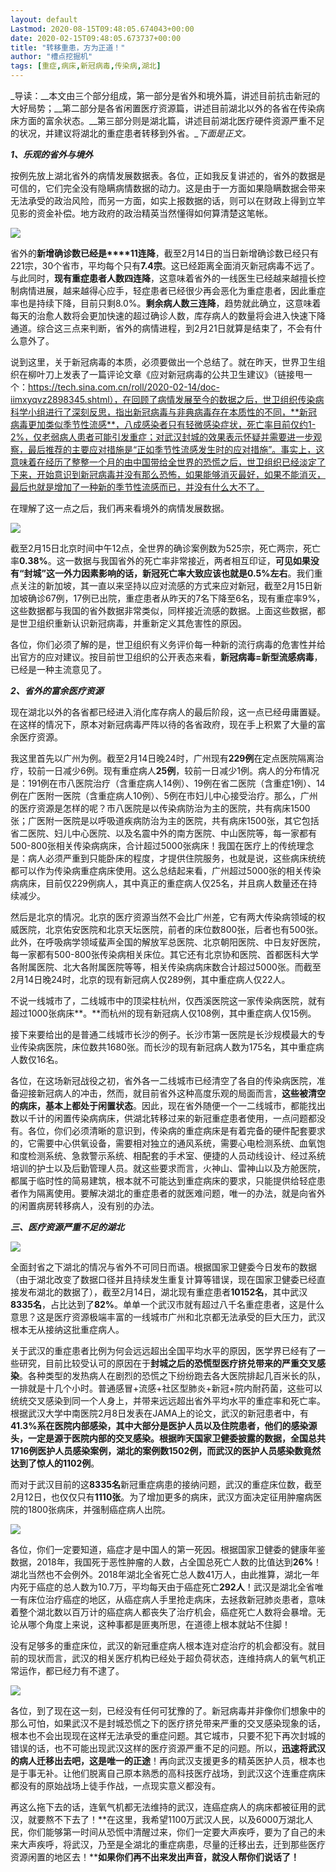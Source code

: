 ```yaml
---
layout: default
Lastmod: 2020-08-15T09:48:05.674043+00:00
date: 2020-02-15T09:48:05.673737+00:00
title: "转移重患，方为正道！"
author: "槽点挖掘机"
tags: [重症,病床,新冠病毒,传染病,湖北]
---
```


_导读：__本文由三个部分组成，第一部分是省外和境外篇，讲述目前抗击新冠的大好局势；__第二部分是各省闲置医疗资源篇，讲述目前湖北以外的各省在传染病床方面的富余状态。__第三部分则是湖北篇，讲述目前湖北医疗硬件资源严重不足的状况，并建议将湖北的重症患者转移到外省。__下面是正文。_  

_**1、乐观的省外与境外**_

按例先放上湖北省外的病情发展数据表。各位，正如我反复讲述的，省外的数据是可信的，它们完全没有隐瞒病情数据的动力。这是由于一方面如果隐瞒数据会带来无法承受的政治风险，而另一方面，如实上报数据的话，则可以在财政上得到立竿见影的资金补偿。地方政府的政治精英当然懂得如何算清楚这笔帐。  

![](https://images.weserv.nl/?url=https%3A//mmbiz.qpic.cn/mmbiz_png/m312mfLHFZpBWWicQAc0BTQh4EFU4EcPSbrQRRwASwPW570raQibpRpdfw5bYicehoTsZT2oDl2iaBT4ET6xoNTXKQ/640%3Fwx_fmt%3Dpng)

省外的**新增确诊数已经是****11连降**，截至2月14日的当日新增确诊数已经只有221宗，30个省市，平均每个只有**7.4宗**。这已经距离全面消灭新冠病毒不远了。与此同时，**现有重症患者人数四连降**，这意味着省外的一线医生已经越来越擅长控制病情进展，越来越得心应手，轻症患者已经很少再会恶化为重症患者，因此重症率也是持续下降，目前只剩8.0%。**剩余病人数三连降**，趋势就此确立，这意味着每天的治愈人数将会更加快速的超过确诊人数，库存病人的数量将会进入快速下降通道。综合这三点来判断，省外的病情进程，到2月21日就算是结束了，不会有什么意外了。  

说到这里，关于新冠病毒的本质，必须要做出一个总结了。就在昨天，世界卫生组织在柳叶刀上发表了一篇评论文章《应对新冠病毒的公共卫生建议》（链接甩一个：https://tech.sina.com.cn/roll/2020-02-14/doc-iimxyqvz2898345.shtml），在回顾了病情发展至今的数据之后，世卫组织传染病科学小组进行了深刻反思，指出新冠病毒与非典病毒存在本质性的不同，**新冠病毒更加类似季节性流感**，八成感染者只有轻微感染症状，死亡率目前仅约1-2%，仅老弱病人患者可能引发重症；对武汉封城的效果表示怀疑并需要进一步观察，最后推荐的主要应对措施是“正如季节性流感发生时的应对措施”。事实上，这意味着在经历了整整一个月的由中国带给全世界的恐慌之后，世卫组织已经淡定了下来，开始意识到新冠病毒并没有那么恐怖，如果能够消灭最好，如果不能消灭，最后也就是增加了一种新的季节性流感而已，并没有什么大不了。

在理解了这一点之后，我们再来看境外的病情发展数据。

![](https://images.weserv.nl/?url=https%3A//mmbiz.qpic.cn/mmbiz_png/m312mfLHFZpBWWicQAc0BTQh4EFU4EcPSJVvvzBKHubYsAWadXm5HnOHjDsTWFufPn2ubAAUibaKMsZicL8nx5Fqg/640%3Fwx_fmt%3Dpng)

截至2月15日北京时间中午12点，全世界的确诊案例数为525宗，死亡两宗，死亡率**0.38%**。这一数据与我国省外的死亡率非常接近，两者相互印证，**可见如果没有“封城”这一外力因素影响的话，新冠死亡率大致应该也就是0.5%左右**。我们重点关注的新加坡，其一直以来坚持以应对流感的方式来应对新冠，截至2月15日新加坡确诊67例，17例已出院，重症患者从昨天的7名下降至6名，现有重症率9%，这些数据都与我国的省外数据非常类似，同样接近流感的数据。上面这些数据，都是世卫组织重新认识新冠病毒，并重新定义其危害性的原因。

各位，你们必须了解的是，世卫组织有义务评价每一种新的流行病毒的危害性并给出官方的应对建议。按目前世卫组织的公开表态来看，**新冠病毒=新型流感病毒**，已经是一种主流意见了。  

_**2、省外的富余医疗资源**_

现在湖北以外的各省都已经进入消化库存病人的最后阶段，这一点已经毋庸置疑。在这样的情况下，原本对新冠病毒严阵以待的各省政府，现在手上积累了大量的富余医疗资源。

我这里首先以广州为例。截至2月14日晚24时，广州现有**229例**在定点医院隔离治疗，较前一日减少6例。现有重症病人**25例**，较前一日减少1例。病人的分布情况是：191例在市八医院治疗（含重症病人14例）、19例在省二医院（含重症1例）、14例在广医附一医院（含重症病人10例）、5例在市妇儿中心接受治疗。那么，广州的医疗资源是怎样的呢？市八医院是以传染病防治为主的医院，共有病床1500张；广医附一医院是以呼吸道疾病防治为主的医院，共有病床1500张，其它包括省二医院、妇儿中心医院、以及名震中外的南方医院、中山医院等，每一家都有500-800张相关传染病病床，合计超过5000张病床！我国在医疗上的传统理念是：病人必须严重到只能卧床的程度，才提供住院服务，也就是说，这些病床统统都可以作为传染病重症病床使用。这么总结起来看，广州超过5000张的相关传染病病床，目前仅229例病人，其中真正的重症病人仅25名，并且病人数量还在持续减少。

然后是北京的情况。北京的医疗资源当然不会比广州差，它有两大传染病领域的权威医院，北京佑安医院和北京天坛医院，前者的床位数800张，后者也有500张。此外，在呼吸病学领域蜚声全国的解放军总医院、北京朝阳医院、中日友好医院，每一家都有500-800张传染病相关床位。其它还有北京协和医院、首都医科大学各附属医院、北大各附属医院等等，相关传染病病床数合计超过5000张。而截至2月14日晚24时，北京的现有新冠病人仅289例，其中重症病人仅22人。  

不说一线城市了，二线城市中的顶梁柱杭州，仅西溪医院这一家传染病医院，就有超过1000张病床**。**而杭州的现有新冠病人仅108例，其中重症病人仅15例。  

接下来要给出的是普通二线城市长沙的例子。长沙市第一医院是长沙规模最大的专业传染病医院，床位数共1680张。而长沙的现有新冠病人数为175名，其中重症病人数仅16名。

各位，在这场新冠战役之初，省外各一二线城市已经清空了各自的传染病医院，准备迎接新冠病人的冲击，然而，就目前省外这种高度乐观的局面而言，**这些被清空的病床，基本上都处于闲置状态**。因此，现在省外随便一个一二线城市，都能找出数以千计的闲置传染病病床，供湖北转移过来的新冠重症患者使用，一点问题都没有。各位，你们必须清晰的意识到，传染病的重症病床是有着完备的硬件配套要求的，它需要中心供氧设备，需要相对独立的通风系统，需要心电检测系统、血氧饱和度检测系统、急救警示系统、相配套的手术室、便捷的人员动线设计、经过系统培训的护士以及后勤管理人员。就这些要求而言，火神山、雷神山以及方舱医院，都属于临时性的简易建筑，根本就不可能达到重症病床的要求，只能提供给轻症患者作为隔离使用。要解决湖北的重症患者的就医难问题，唯一的办法，就是向省外的闲置病房转移病人，没有别的办法。

_**三、医疗资源严重不足的湖北**_  

![](https://images.weserv.nl/?url=https%3A//mmbiz.qpic.cn/mmbiz_png/m312mfLHFZpBWWicQAc0BTQh4EFU4EcPScL9EkVurZlcpLd2GnOMM4FAVj8ulB1ZIoLia72aXuaUT0h3fa6RwaFA/640%3Fwx_fmt%3Dpng)

全面封省之下湖北的情况与省外不可同日而语。根据国家卫健委今日发布的数据（由于湖北改变了数据口径并且持续发生重复计算等错误，现在国家卫健委已经直接发布湖北的数据了），截至2月14日，湖北现有重症患者**10152名**，其中武汉**8335名**，占比达到了**82%**。单单一个武汉市就有超过八千名重症患者，这是什么意思？这是医疗资源极端丰富的一线城市广州和北京都无法承受的巨大压力，武汉根本无从接纳这批重症病人。

关于武汉的重症患者比例为何会远远超出全国平均水平的原因，医学界已经有了一些研究，目前比较受认可的原因在于**封城之后的恐慌型医疗挤兑带来的严重交叉感染**。各种类型的发热病人在剧烈的恐慌之下纷纷跑去各大医院排起几百米长的队，一排就是十几个小时。普通感冒+流感+社区型肺炎+新冠+院内耐药菌，这些可以统统交叉感染到同一个人身上，并带来远远超出省外平均水平的重症率和死亡率。根据武汉大学中南医院2月8日发表在JAMA上的论文，武汉的新冠患者中，有**41.3%**系在医院内部感染，其中大部分是医护人员以及住院患者，他们的感染源头，一定是源于医院内部的交叉感染。根据昨天国家卫健委披露的数据，全国总共1716例医护人员感染案例，湖北的案例数1502例，而武汉的医护人员感染数竟然达到了惊人的**1102例**。

而对于武汉目前的这**8335名**新冠重症病患的接纳问题，武汉的重症床位数，截至2月12日，也仅仅只有**1110张**。为了增加更多的病床，武汉方面决定征用肿瘤病医院的1800张病床，并强制癌症病人出院。

![](https://images.weserv.nl/?url=https%3A//mmbiz.qpic.cn/mmbiz_jpg/m312mfLHFZpBWWicQAc0BTQh4EFU4EcPSLqQnNbDQEB6KnTIWl2go04IaPz9E30Qnf1U50pMlHul6CX7w5szfNw/640%3Fwx_fmt%3Djpeg)

各位，你们一定要知道，癌症才是中国人的第一死因。根据国家卫健委的健康年鉴数据，2018年，我国死于恶性肿瘤的人数，占全国总死亡人数的比值达到**26%**！湖北当然也不会例外。2018年湖北全省死亡总人数41万人，由此推算，湖北一年内死于癌症的总人数为10.7万，平均每天由于癌症死亡**292人**！武汉是湖北全省唯一有床位治疗癌症的地区，从癌症病人手里抢走病床，去拯救新冠肺炎患者，意味着整个湖北数以百万计的癌症病人都丧失了治疗机会，癌症死亡人数将会暴增。无论从哪个角度上来说，这种事都是匪夷所思，在道德上根本就站不住脚！

没有足够多的重症床位，武汉的新冠重症病人根本连对症治疗的机会都没有。就目前的现状而言，武汉的相关医疗机构已经处于超负荷状态，连维持病人的氧气机正常运作，都已经力有不逮了。  

![](https://images.weserv.nl/?url=https%3A//mmbiz.qpic.cn/mmbiz_jpg/m312mfLHFZpBWWicQAc0BTQh4EFU4EcPSgY6ibgYXAXibjOBPYJThz9Pf64rtVtqicYjx1RWiawJLvyr5sxRAicMnR4A/640%3Fwx_fmt%3Djpeg)

各位，到了现在这一刻，已经没有任何可犹豫的了。新冠病毒并非像你们想象中的那么可怕，如果武汉不是封城恐慌之下的医疗挤兑带来严重的交叉感染现象的话，根本也不会出现现在这样无法承受的重症问题。其它城市，只要不犯下再次封城的错误的话，也不可能出现武汉这样的医疗资源严重不足的问题。所以，**迅速将武汉的病人迁移出去吧，这是唯一的正途**！再向武汉支援更多的精英医护人员，根本也是于事无补。让他们脱离自己原本熟悉的高科技医疗战场，到武汉这个连重症病床都没有的原始战场上徒手作战，一点现实意义都没有。

再这么拖下去的话，连氧气机都无法维持的武汉，连癌症病人的病床都被征用的武汉，就要熬不下去了！**在这里，我希望1100万武汉人民，以及6000万湖北人民，你们能够第一时间从恐慌中清醒过来，你们一定要大声疾呼，要为了自己的未来大声疾呼，将武汉，乃至是全湖北的重症病患，尽量的迁移出去，迁到那些医疗资源闲置的地区去！****如果你们再不出来发出声音，就没人帮你们说话了！**

